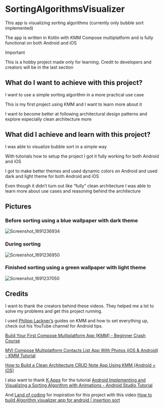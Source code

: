 # SortingAlgorithmsVisualizer
This app is visualizing sorting algorithms (currently only bubble sort implemented)

The app is written in Kotlin with KMM Compose multiplatform and is fully functional on both Android and iOS

>[!Important] 
>This is a hobby project made only for learning. Credit to developers and creators will be in the last section


## What do I want to achieve with this project?
I want to use a simple sorting algorithm in a more practical use case

This is my first project using KMM and I want to learn more about it

I want to become better at following architectural design patterns and explore especially clean architecture more


## What did I achieve and learn with this project?
I was able to visualize bubble sort in a simple way

With tutorials how to setup the project I got it fully working for both Android and iOS

I got to make better themes and used dynamic colors on Android and used dark and light theme for both Android and iOS

Even though it didn’t turn out like “fully” clean architecture I was able to learn more about use cases and reasoning behind the architecture


## Pictures
### Before sorting using a blue wallpaper with dark theme
![Screenshot_1691236934](https://github.com/Bivvercode/SortingAlgorithmsVisualizer/assets/113524638/937e7e05-acbb-4d4f-920a-697339babb3b)

### During sorting
![Screenshot_1691236950](https://github.com/Bivvercode/SortingAlgorithmsVisualizer/assets/113524638/cffbbb92-7cf0-4618-a101-29abe2b29a3a)

### Finished sorting using a green wallpaper with light theme
![Screenshot_1691237050](https://github.com/Bivvercode/SortingAlgorithmsVisualizer/assets/113524638/999247a9-7c18-49d6-bb14-2cab5a54a24e)


## Credits
I want to thank the creators behind these videos. They helped me a lot to solve my problems and get this project running.

I used [Philipp Lackner’s](https://www.youtube.com/@PhilippLackner) guides on KMM and how to set everything up, check out his YouTube channel for Android tips.

[Build Your First Compose Multiplatform App (KMM) - Beginner Crash Course](https://www.youtube.com/watch?v=ZxBUd2TbVGk)

[MVI Compose Multiplatform Contacts List App With Photos (iOS & Android) - KMM Tutorial](https://www.youtube.com/watch?v=XWSzbMnpAgI)

[How to Build a Clean Architecture CRUD Note App Using KMM (Android + iOS)](https://www.youtube.com/watch?v=1w-LTUm_iDE)


I also want to thank [K Apps](https://www.youtube.com/@kapps7407) for the tutorial [Android Implementing and Visualizing a Sorting Algorithm with Animations - Android Studio Tutorial](https://www.youtube.com/watch?v=2WkbFIHl4uA)


And [Land of coding](https://www.youtube.com/@Landofcoding) for inspiration for this project with this video [How to build Algorithm visualizer app for android | insertion sort](https://www.youtube.com/watch?v=RsJbpcmdRQs)
